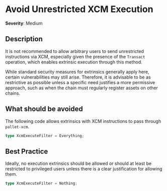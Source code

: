 # Avoid Unrestricted XCM Execution

**Severity**: Medium

## Description

It is not recommended to allow arbitrary users to send unrestricted instructions via XCM, especially given the presence
of the `Transact` operation, which enables extrinsic execution through this method.

While standard security measures for extrinsics generally apply here, certain vulnerabilities may still arise.
Therefore, it is advisable to be as restrictive as possible unless a specific need justifies a more permissive approach,
such as when the chain must regularly register assets on other chains.

## What should be avoided

The following code allows extrinsics with XCM instructions to pass through `pallet-xcm`.

```rust
type XcmExecuteFilter = Everything;
```

## Best Practice

Ideally, no execution extrinsics should be allowed or should at least be restricted to privileged users unless there is
a clear justification for allowing them.

```rust
type XcmExecuteFilter = Nothing;
```

